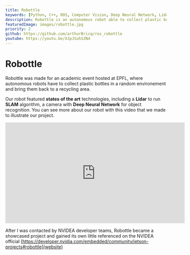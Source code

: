 ```yaml
---
title: Robottle
keywords: [Python, C++, ROS, Computer Vision, Deep Neural Network, Lidar]
description: Robottle is an autonomous robot able to collect plastic bottles in a random environment. It was entirely done in a team of 3 students where I was the main developer. This project was showcased by NVIDEA as proof of concept for what a Jetson Nano Board can do ! 
featuredImage: images/robottle.jpg
priority: 2
github: https://github.com/arthurBricq/ros_robottle
youtube: https://youtu.be/XJpJSuhSZN4
---
```


# Robottle

Robottle was made for an academic event hosted at EPFL, where autonomous robots have to collect plastic bottles in a random environement and bring them back to a recycling area.

Our robot featured **states of the art** technologies, including a **Lidar** to run **SLAM** algorithm, a camera with **Deep Neural Network** for object recognition. You can see more about our robot with this video that we made to illustrate our project.

<iframe width="560" height="315" src="https://www.youtube.com/embed/XJpJSuhSZN4" frameborder="0" allowfullscreen></iframe>

After I was contacted by NVIDEA developer teams, Robottle became a showcased project and gained its own little referenced on the NVIDEA official [https://developer.nvidia.com/embedded/community/jetson-projects#robottle](website)
